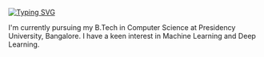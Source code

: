 
[![Typing SVG](https://readme-typing-svg.demolab.com/?lines=Hi+there,+I'm+Vaishnavi)](https://git.io/typing-svg)

I'm currently pursuing my B.Tech in Computer Science at Presidency University, Bangalore. I have a keen interest in Machine Learning and Deep Learning.
<!--
**Vaitae/Vaitae** is a ✨ _special_ ✨ repository because its `README.md` (this file) appears on your GitHub profile.

Here are some ideas to get you started:

- 🔭 I’m currently working on ...
- 🌱 I’m currently learning 
- 👯 I’m looking to collaborate on ...
- 🤔 I’m looking for help with ...
- 💬 Ask me about ...
- 📫 How to reach me: ...
- 😄 Pronouns: ...
- ⚡ Fun fact: ...
-->
